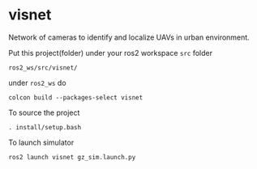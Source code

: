 # visnet
Network of cameras to identify and localize UAVs in urban environment.

Put this project(folder) under your ros2 workspace `src` folder

`ros2_ws/src/visnet/`

under `ros2_ws` do

`colcon build --packages-select visnet`

To source the project

`. install/setup.bash`

To launch simulator

`ros2 launch visnet gz_sim.launch.py`
